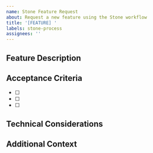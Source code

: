 ```yaml
---
name: Stone Feature Request
about: Request a new feature using the Stone workflow
title: '[FEATURE] '
labels: stone-process
assignees: ''
---
```


## Feature Description

<!-- Provide a clear and concise description of the feature you're requesting -->

## Acceptance Criteria

<!-- List the criteria that will indicate when this feature is complete -->

- [ ] 
- [ ] 
- [ ] 

## Technical Considerations

<!-- Any technical details or constraints that should be considered -->

## Additional Context

<!-- Add any other context, screenshots, or examples about the feature request here -->